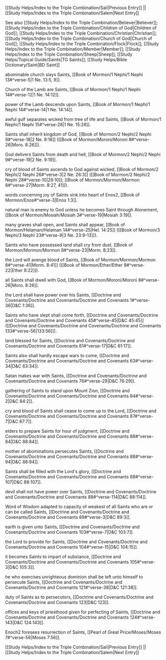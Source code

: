 [[Study Helps/Index to the Triple Combination/Sail|Previous Entry]]  ||  [[Study Helps/Index to the Triple Combination/Salem|Next Entry]]

 See also [[Study Helps/Index to the Triple Combination/Believer|Believer]]; [[Study Helps/Index to the Triple Combination/Children of God|Children of God]]; [[Study Helps/Index to the Triple Combination/Christian|Christian]]; [[Study Helps/Index to the Triple Combination/Church of God|Church of God]]; [[Study Helps/Index to the Triple Combination/Flock|Flock]]; [[Study Helps/Index to the Triple Combination/Member|Member]]; [[Study Helps/Index to the Triple Combination/Sheep|Sheep]]; [[Study Helps/Topical Guide/Saints|TG Saints]]; [[Study Helps/Bible Dictionary/Saint|BD Saint]]

 abominable church slays Saints, [[Book of Mormon/1 Nephi/1 Nephi 13#^verse-5|1 Ne. 13:5, 9]].

 Church of the Lamb are Saints, [[Book of Mormon/1 Nephi/1 Nephi 14#^verse-12|1 Ne. 14:12]].

 power of the Lamb descends upon Saints, [[Book of Mormon/1 Nephi/1 Nephi 14#^verse-14|1 Ne. 14:14]].

 awful gulf separates wicked from tree of life and Saints, [[Book of Mormon/1 Nephi/1 Nephi 15#^verse-28|1 Ne. 15:28]].

 Saints shall inherit kingdom of God, [[Book of Mormon/2 Nephi/2 Nephi 9#^verse-18|2 Ne. 9:18]] ([[Book of Mormon/Moroni/Moroni 8#^verse-26|Moro. 8:26]]).

 God delivers Saints from death and hell, [[Book of Mormon/2 Nephi/2 Nephi 9#^verse-19|2 Ne. 9:19]].

 cry of blood of Saints ascends to God against wicked, [[Book of Mormon/2 Nephi/2 Nephi 26#^verse-3|2 Ne. 26:3]] ([[Book of Mormon/2 Nephi/2 Nephi 28#^verse-10|28:10]]; [[Book of Mormon/Mormon/Mormon 8#^verse-27|Morm. 8:27, 41]]).

 words concerning joy of Saints sink into heart of Enos2, [[Book of Mormon/Enos#^verse-3|Enos 1:3]].

 natural man is enemy to God unless he becomes Saint through Atonement, [[Book of Mormon/Mosiah/Mosiah 3#^verse-19|Mosiah 3:19]].

 many graves shall open, and Saints shall appear, [[Book of Mormon/Helaman/Helaman 14#^verse-25|Hel. 14:25]] ([[Book of Mormon/3 Nephi/3 Nephi 23#^verse-9|3 Ne. 23:9-13]]).

 Saints who have possessed land shall cry from dust, [[Book of Mormon/Mormon/Mormon 8#^verse-23|Morm. 8:23]].

 the Lord will avenge blood of Saints, [[Book of Mormon/Mormon/Mormon 8#^verse-41|Morm. 8:41]] ([[Book of Mormon/Ether/Ether 8#^verse-22|Ether 8:22]]).

 all Saints shall dwell with God, [[Book of Mormon/Moroni/Moroni 8#^verse-26|Moro. 8:26]].

 the Lord shall have power over his Saints, [[Doctrine and Covenants/Doctrine and Covenants/Doctrine and Covenants 1#^verse-36|D&C 1:36]].

 Saints who have slept shall come forth, [[Doctrine and Covenants/Doctrine and Covenants/Doctrine and Covenants 45#^verse-45|D&C 45:45]] ([[Doctrine and Covenants/Doctrine and Covenants/Doctrine and Covenants 133#^verse-56|133:56]]).

 land blessed for Saints, [[Doctrine and Covenants/Doctrine and Covenants/Doctrine and Covenants 61#^verse-17|D&C 61:17]].

 Saints also shall hardly escape wars to come, [[Doctrine and Covenants/Doctrine and Covenants/Doctrine and Covenants 63#^verse-34|D&C 63:34]].

 Satan makes war with Saints, [[Doctrine and Covenants/Doctrine and Covenants/Doctrine and Covenants 76#^verse-29|D&C 76:29]].

 gathering of Saints to stand upon Mount Zion, [[Doctrine and Covenants/Doctrine and Covenants/Doctrine and Covenants 84#^verse-2|D&C 84:2]].

 cry and blood of Saints shall cease to come up to the Lord, [[Doctrine and Covenants/Doctrine and Covenants/Doctrine and Covenants 87#^verse-7|D&C 87:7]].

 elders to prepare Saints for hour of judgment, [[Doctrine and Covenants/Doctrine and Covenants/Doctrine and Covenants 88#^verse-84|D&C 88:84]].

 mother of abominations persecutes Saints, [[Doctrine and Covenants/Doctrine and Covenants/Doctrine and Covenants 88#^verse-94|D&C 88:94]].

 Saints shall be filled with the Lord's glory, [[Doctrine and Covenants/Doctrine and Covenants/Doctrine and Covenants 88#^verse-107|D&C 88:107]].

 devil shall not have power over Saints, [[Doctrine and Covenants/Doctrine and Covenants/Doctrine and Covenants 88#^verse-114|D&C 88:114]].

 Word of Wisdom adapted to capacity of weakest of all Saints who are or can be called Saints, [[Doctrine and Covenants/Doctrine and Covenants/Doctrine and Covenants 89#^verse-3|D&C 89:3]].

 earth is given unto Saints, [[Doctrine and Covenants/Doctrine and Covenants/Doctrine and Covenants 103#^verse-7|D&C 103:7]].

 the Lord to provide for Saints, [[Doctrine and Covenants/Doctrine and Covenants/Doctrine and Covenants 104#^verse-15|D&C 104:15]].

 it becomes Saints to impart of substance, [[Doctrine and Covenants/Doctrine and Covenants/Doctrine and Covenants 105#^verse-3|D&C 105:3]].

 he who exercises unrighteous dominion shall be left unto himself to persecute Saints, [[Doctrine and Covenants/Doctrine and Covenants/Doctrine and Covenants 121#^verse-38|D&C 121:38]].

 duty of Saints as to persecutors, [[Doctrine and Covenants/Doctrine and Covenants/Doctrine and Covenants 123|D&C 123]].

 offices and keys of priesthood given for perfecting of Saints, [[Doctrine and Covenants/Doctrine and Covenants/Doctrine and Covenants 124#^verse-143|D&C 124:143]].

 Enoch2 foresees resurrection of Saints, [[Pearl of Great Price/Moses/Moses 7#^verse-56|Moses 7:56]].

[[Study Helps/Index to the Triple Combination/Sail|Previous Entry]]  ||  [[Study Helps/Index to the Triple Combination/Salem|Next Entry]]
